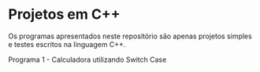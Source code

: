 # Projetos em C++
Os programas apresentados neste repositório são apenas projetos simples e testes escritos na linguagem C++.

Programa 1 - Calculadora utilizando Switch Case
